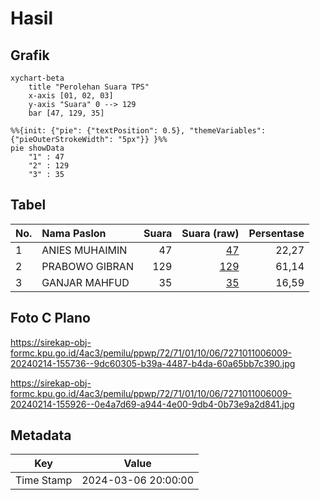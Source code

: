 # Hasil

## Grafik

```mermaid
xychart-beta
    title "Perolehan Suara TPS"
    x-axis [01, 02, 03]
    y-axis "Suara" 0 --> 129
    bar [47, 129, 35]
```

```mermaid
%%{init: {"pie": {"textPosition": 0.5}, "themeVariables": {"pieOuterStrokeWidth": "5px"}} }%%
pie showData
    "1" : 47
    "2" : 129
    "3" : 35
```

## Tabel

| No. | Nama Paslon    | Suara | Suara (raw) | Persentase |
|:--- |:-------------- | -----:| -----------:| ----------:|
| 1   | ANIES MUHAIMIN | 47    | [47][p-1]   | 22,27      |
| 2   | PRABOWO GIBRAN | 129   | [129][p-2]  | 61,14      |
| 3   | GANJAR MAHFUD  | 35    | [35][p-3]   | 16,59      |


[p-1]: https://github.com/gigit-pemilu/pemilu-2024-72-sulawesi-tengah/blob/main/pilpres/hitung-suara/sub/72-sulawesi-tengah/sub/71-kota-palu/sub/01-palu-timur/sub/1006-besusu-tengah/sub/009-tps/sub/paslon-1.txt
[p-2]: https://github.com/gigit-pemilu/pemilu-2024-72-sulawesi-tengah/blob/main/pilpres/hitung-suara/sub/72-sulawesi-tengah/sub/71-kota-palu/sub/01-palu-timur/sub/1006-besusu-tengah/sub/009-tps/sub/paslon-2.txt
[p-3]: https://github.com/gigit-pemilu/pemilu-2024-72-sulawesi-tengah/blob/main/pilpres/hitung-suara/sub/72-sulawesi-tengah/sub/71-kota-palu/sub/01-palu-timur/sub/1006-besusu-tengah/sub/009-tps/sub/paslon-3.txt

## Foto C Plano

https://sirekap-obj-formc.kpu.go.id/4ac3/pemilu/ppwp/72/71/01/10/06/7271011006009-20240214-155736--9dc60305-b39a-4487-b4da-60a65bb7c390.jpg

https://sirekap-obj-formc.kpu.go.id/4ac3/pemilu/ppwp/72/71/01/10/06/7271011006009-20240214-155926--0e4a7d69-a944-4e00-9db4-0b73e9a2d841.jpg


## Metadata

| Key        | Value               |
| ---------- | ------------------- |
| Time Stamp | 2024-03-06 20:00:00 |



